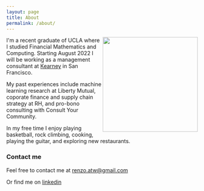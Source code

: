 ```yaml
---
layout: page
title: About
permalink: /about/
---
```


<img align="right" src="{{ site.baseurl }}/images/pfp.jpg" width="250">

I'm a recent graduate of UCLA where I studied Financial Mathematics and Computing. Starting August 2022 I will be working as a management consultant at [Kearney](kearney.com) in San Francisco. 

My past experiences include machine learning research at Liberty Mutual, coporate finance and supply chain strategy at RH, and pro-bono consulting with Consult Your Community.

In my free time I enjoy playing basketball, rock climbing, cooking, playing the guitar, and exploring new restaurants. 


### Contact me

Feel free to contact me at [renzo.atw@gmail.com](mailto:renzotw@gmail.com)

Or find me on [linkedin](https://www.linkedin.com/in/renzotanakawong/)